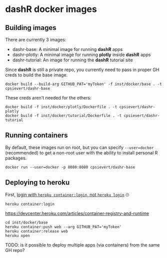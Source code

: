 # dashR docker images

## Building images

There are currently 3 images: 

* dashr-base: A minimal image for running **dashR** apps
* dashr-plotly: A minimal image for running **plotly** inside **dashR** apps
* dashr-tutorial: An image for running the **dashR** tutorial site

Since **dashR** is still a private repo, you currently need to pass in proper GH creds to build the base image.

```shell
docker build --build-arg GITHUB_PAT='myToken' -f inst/docker/base . -t cpsievert/dashr-base
```

These creds aren't needed for the others:

```shell
docker build -f inst/docker/plotly/Dockerfile . -t cpsievert/dashr-plotly
docker build -f inst/docker/tutorial/Dockerfile . -t cpsievert/dashr-tutorial
```

## Running containers

By default, these images run on root, but you can specify `--user=docker` (recommended) to get a non-root user with the ability to install personal R packages.

```shell
docker run --user=docker -p 8080:8080 cpsievert/dashr-base
```

## Deploying to heroku

First, [login with `heroku container:login`, not `heroku login`](https://github.com/fiorix/freegeoip/issues/171#issuecomment-299704440) 🙄 

```shell
heroku container:login
```

<https://devcenter.heroku.com/articles/container-registry-and-runtime>

```shell
cd inst/docker/base
heroku container:push web --arg GITHUB_PAT='myToken'
heroku container:release web
heroku open
```

TODO: is it possible to deploy multiple apps (via containers) from the same GH repo?
